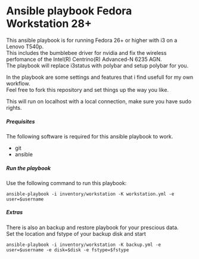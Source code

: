 # Ansible playbook Fedora Workstation 28+
This ansible playbook is for running Fedora 26+ or higher with i3 on a Lenovo T540p.  
This includes the bumblebee driver for nvidia and fix the wireless perfomance of the Intel(R) Centrino(R) Advanced-N 6235 AGN.  
The playbook will replace i3status with polybar and setup polybar for you.

In the playbook are some settings and features that i find usefull for my own workflow.  
Feel free to fork this repository and set things up the way you like.

This will run on localhost with a local connection, make sure you have sudo rights.

##### Prequisites
The following software is required for this ansible playbook to work.

- git
- ansible

##### Run the playbook
Use the following command to run this playbook:

`ansible-playbook -i inventory/workstation -K workstation.yml -e user=$username`

##### Extras
There is also an backup and restore playbook for your prescious data.  
Set the location and fstype of your backup disk and start

`ansible-playbook -i inventory/workstation -K backup.yml -e user=$username -e disk=$disk -e fstype=$fstype`
